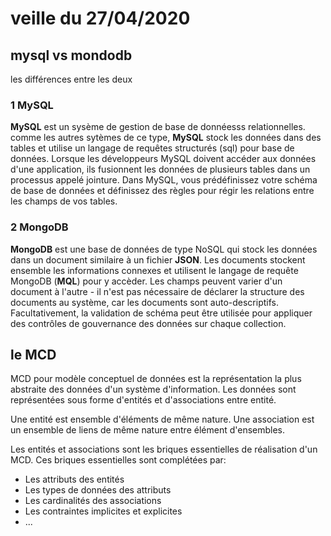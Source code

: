 # veille du 27/04/2020

## mysql vs mondodb

les différences entre les deux

### 1 MySQL

**MySQL** est un sysème de gestion de base de donnéesss relationnelles.
comme les autres sytèmes de ce type, **MySQL** stock les données dans des tables et utilise un langage de requêtes structurés (sql) pour base de données.
Lorsque les développeurs MySQL doivent accéder aux données d'une application, ils fusionnent les données de plusieurs tables dans un processus appelé jointure.
Dans MySQL, vous prédéfinissez votre schéma de base de données et définissez des règles pour régir les relations entre les champs de vos tables.

### 2 MongoDB

**MongoDB** est une base de données de type NoSQL qui stock les données dans un document similaire à un fichier **JSON**.
Les documents stockent ensemble les informations connexes et utilisent le langage de requête MongoDB (**MQL**) pour y accèder.
Les champs peuvent varier d'un document à l'autre - il n'est pas nécessaire de déclarer la structure des documents au système, car les documents sont auto-descriptifs.
Facultativement, la validation de schéma peut être utilisée pour appliquer des contrôles de gouvernance des données sur chaque collection.


## le MCD

MCD pour modèle conceptuel de données est la représentation la plus abstraite des données d'un système d'information.
Les données sont représentées sous forme d'entités et d'associations entre entité.

Une entité est ensemble d'éléments de même nature. 
Une association est un ensemble de liens de même nature entre élément d'ensembles.

Les entités et associations sont les briques essentielles de réalisation d'un MCD. Ces briques essentielles sont complétées par:

- Les attributs des entités
- Les types de données des attributs
- Les cardinalités des associations
- Les contraintes implicites et explicites
- ...


